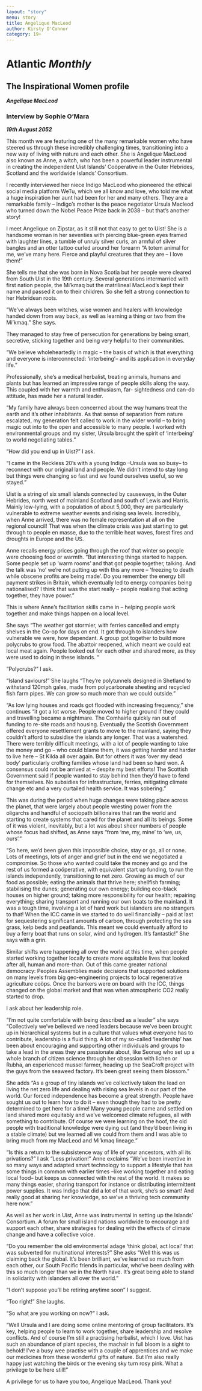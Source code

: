 ```yaml
---
layout: "story"
menu: story
title: Angelique MacLeod
author: Kirsty O'Connor
category: 19+
---
```


# Atlantic ***Monthly***

## The Inspirational Women profile
***Angelique MacLeod***

### Interview by Sophie O’Mara
***19th August 2052***

This month we are featuring one of the many remarkable women who have steered us through
these incredibly challenging times, transitioning into a new way of living with nature and
each other. She is Angelique MacLeod also known as Anne, a witch, who has been a
powerful leader instrumental in creating the independent Uist Islands’ Coöperative in the Outer
Hebrides, Scotland and the worldwide Islands’ Consortium.

I recently interviewed her niece Indigo MacLeod who pioneered the ethical social media platform
WeTu, which we all know and love, who told me what a huge inspiration her aunt had been for her
and many others. They are a remarkable family – Indigo’s mother is the peace negotiator Ursula
Macleod who turned down the Nobel Peace Prize back in 2038 – but that’s another story!

I meet Angelique on Zipstar, as it still not that easy to get to Uist! She is a handsome woman in her
seventies with piercing blue-green eyes framed with laughter lines, a tumble of unruly silver curls,
an armful of silver bangles and an otter tattoo curled around her forearm “A totem animal for me,
we’ve many here. Fierce and playful creatures that they are – I love them!”

She tells me that she was born in Nova Scotia but her people were cleared from South Uist in the
19th century. Several generations intermarried with first nation people, the Mi’kmaq but the
matrilineal MacLeod’s kept their name and passed it on to their children. So she felt a strong
connection to her Hebridean roots.

“We’ve always been witches, wise women and healers with knowledge handed down from way
back, as well as learning a thing or two from the Mi’kmaq.” She says.

They managed to stay free of persecution for generations by being smart, secretive, sticking
together and being very helpful to their communities.

“We believe wholeheartedly in magic – the basis of which is that everything and everyone is interconnected: ‘interbeing’– and its application in everyday life.” 

Professionally, she’s a medical herbalist, treating animals, humans and plants but has learned an impressive range of people skills along the way. This coupled with her warmth and enthusiasm, far- sightedness and can-do attitude, has made her a natural leader.

“My family have always been concerned about the way humans treat the earth and it’s other
inhabitants. As that sense of separation from nature escalated, my generation felt called to work in
the wider world – to bring magic out into to the open and accessible to many people. I worked with
environmental groups and my sister, Ursula brought the spirit of ‘interbeing’ to world negotiating
tables.”

“How did you end up in Uist?” I ask.

“I came in the Reckless 20’s with a young Indigo –Ursula was so busy– to reconnect with our
original land and people. We didn’t intend to stay long but things were changing so fast and we
found ourselves useful, so we stayed.”

Uist is a string of six small islands connected by causeways, in the Outer Hebrides, north west of
mainland Scotland and south of Lewis and Harris. Mainly low-lying, with a population of about
5,000, they are particularly vulnerable to extreme weather events and rising sea levels. Incredibly,
when Anne arrived, there was no female representation at all on the regional council! That was
when the climate crisis was just starting to get through to people en masse, due to the terrible heat
waves, forest fires and droughts in Europe and the US.

Anne recalls energy prices going through the roof that winter so people were choosing food or
warmth. “But interesting things started to happen. Some people set up ‘warm rooms’ and that got
people together, talking. And the talk was ‘no’ we’re not putting up with this any more – ‘freezing
to death while obscene profits are being made’. Do you remember the energy bill payment strikes in
Britain, which eventually led to energy companies being nationalised? I think that was the start
really – people realising that acting together, they have power.”

This is where Anne’s facilitation skills came in – helping people work together and make things
happen on a local level.

She says “The weather got stormier, with ferries cancelled and empty shelves in the Co-op for days
on end. It got through to islanders how vulnerable we were, how dependant. A group got together to
build more polycrubs to grow food. The abattoir reopened, which meant we could eat local meat
again. People looked out for each other and shared more, as they were used to doing in these
islands. “

“Polycrubs?” I ask.

“Island saviours!” She laughs “They’re polytunnels designed in Shetland to withstand 120mph
gales, made from polycarbonate sheeting and recycled fish farm pipes. We can grow so much more
than we could outside.”

“As low lying houses and roads got flooded with increasing frequency,” she continues “it got a lot
worse. People moved to higher ground if they could and travelling became a nightmare. The
Comhairle quickly ran out of funding to re-site roads and housing. Eventually the Scottish
Government offered everyone resettlement grants to move to the mainland, saying they couldn’t
afford to subsidise the islands any longer. That was a watershed. There were terribly difficult
meetings, with a lot of people wanting to take the money and go – who could blame them, it was
getting harder and harder to live here – St Kilda all over again. But for others it was ‘over my dead
body’ particularly crofting families whose land had been so hard won. A consensus could not be
arrived at – despite my best efforts! The Scottish Government said if people wanted to stay behind
then they’d have to fend for themselves. No subsidies for infrastructure, ferries, mitigating climate
change etc and a very curtailed health service. It was sobering.”


This was during the period when huge changes were taking place across the planet, that were
largely about people wresting power from the oligarchs and handful of sociopath billionaires that
ran the world and starting to create systems that cared for the planet and all its beings. Some of it
was violent, inevitably, but a lot was about sheer numbers of people whose focus had shifted, as
Anne says “from ‘me, my, mine’ to ‘we, us, ours’.”

“So here, we’d been given this impossible choice, stay or go, all or none. Lots of meetings, lots of
anger and grief but in the end we negotiated a compromise. So those who wanted could take the
money and go and the rest of us formed a coöperative, with equivalent start up funding, to run the
islands independently, transitioning to net zero. Growing as much of our food as possible; eating the
animals that thrive here; shellfish farming; stabilising the dunes; generating our own energy;
building eco-black houses on higher ground; taking more responsibility for our health; repairing
everything; sharing transport and running our own boats to the mainland. It was a tough time,
involving a lot of hard work but islanders are no strangers to that! When the ICC came in we started
to do well financially – paid at last for sequestering significant amounts of carbon, through
protecting the sea grass, kelp beds and peatlands. This meant we could eventually afford to buy a
ferry boat that runs on solar, wind and hydrogen. It’s fantastic!” She says with a grin.

Similar shifts were happening all over the world at this time, when people started working together
locally to create more equitable lives that looked after all, human and more-than. Out of this came
greater national democracy: Peoples Assemblies made decisions that supported solutions on many
levels from big geo-engineering projects to local regenerative agriculture coöps. Once the bankers
were on board with the ICC, things changed on the global market and that was when atmospheric
CO2 really started to drop.

I ask about her leadership role.

“I’m not quite comfortable with being described as a leader” she says “Collectively we’ve believed
we need leaders because we’ve been brought up in hierarchical systems but in a culture that values
what everyone has to contribute, leadership is a fluid thing. A lot of my so-called ‘leadership’ has
been about encouraging and supporting other individuals and groups to take a lead in the areas they
are passionate about, like Seonag who set up a whole branch of citizen science through her
obsession with lichen or Rubha, an experienced mussel farmer, heading up the SeaCroft project
with the guys from the seaweed factory. It’s been great seeing them blossom.”

She adds “As a group of tiny islands we’ve collectively taken the lead on living the net zero life and
dealing with rising sea levels in our part of the world. Our forced independence has become a great
strength. People have sought us out to learn how to do it – even though they had to be pretty
determined to get here for a time! Many young people came and settled on land shared more
equitably and we’ve welcomed climate refugees, all with something to contribute. Of course we
were learning on the hoof, the old people with traditional knowledge were dying out (and they’d
been living in a stable climate) but we learned all we could from them and I was able to bring much
from my MacLeod and Mi’kmaq lineage.”

“Is this a return to the subsistence way of life of your ancestors, with all its privations?” I ask
“Less privation!” Anne exclaims “We’ve been inventive in so many ways and adapted smart
technology to support a lifestyle that has some things in common with earlier times –like working together and eating local food– but keeps us connected with the rest of the world. It makes so many
things easier, sharing transport for instance or distributing intermittent power supplies. It was Indigo
that did a lot of that work, she’s so smart! And really good at sharing her knowledge, so we’ve a
thriving tech community here now.”

As well as her work in Uist, Anne was instrumental in setting up the Islands’ Consortium. A forum
for small island nations worldwide to encourage and support each other, share strategies for dealing
with the effects of climate change and have a collective voice.

“Do you remember the old environmental adage ‘think global, act local’ that was subverted for
multinational interests?” She asks “Well this was us claiming back the global. It’s been brilliant,
we’ve learned so much from each other, our South Pacific friends in particular, who’ve been dealing
with this so much longer than we in the North have. It’s great being able to stand in solidarity with
islanders all over the world.”

“I don’t suppose you’ll be retiring anytime soon” I suggest.

“Too right!” She laughs.

“So what are you working on now?” I ask.

“Well Ursula and I are doing some online mentoring of group facilitators. It’s key, helping people to
learn to work together, share leadership and resolve conflicts. And of course I’m still a practising
herbalist, which I love. Uist has such an abundance of plant species, the machair in full bloom is a
sight to behold! I’ve a busy wee practise with a couple of apprentices and we make our medicines
from these wonderful gifts of nature. But I’m also really happy just watching the birds or the
evening sky turn rosy pink. What a privilege to be here still!”

A privilege for us to have you too, Angelique MacLeod. Thank you!
